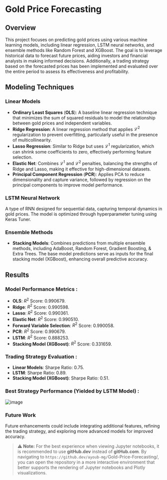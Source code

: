 # Gold Price Forecasting

## Overview

This project focuses on predicting gold prices using various machine learning models, including linear regression, LSTM neural networks, and ensemble methods like Random Forest and XGBoost. The goal is to leverage historical data to forecast future prices, aiding investors and financial analysts in making informed decisions. Additionally, a trading strategy based on the forecasted prices has been implemented and evaluated over the entire period to assess its effectiveness and profitability.


## Modeling Techniques


### Linear Models

+ **Ordinary Least Squares** (**OLS**): A baseline linear regression technique that minimizes the sum of squared residuals to model the relationship between gold prices and independent variables.
+ **Ridge Regression**: A linear regression method that applies $\mathcal L^2$ regularization to prevent overfitting, particularly useful in the presence of multicollinearity.
+ **Lasso Regression**: Similar to Ridge but uses $\mathcal L^1$ regularization, which can shrink some coefficients to zero, effectively performing feature selection.
+ **Elastic Net**: Combines $\mathcal L^1$ and $\mathcal L^2$ penalties, balancing the strengths of Ridge and Lasso, making it effective for high-dimensional datasets.
+ **Principal Component Regression** (**PCR**): Applies PCA to reduce dimensionality and capture variance, followed by regression on the principal components to improve model performance.

### LSTM Neural Network

A type of RNN designed for sequential data, capturing temporal dynamics in gold prices. The model is optimized through hyperparameter tuning using Keras Tuner.

### Ensemble Methods

+ **Stacking Models**: Combines predictions from multiple ensemble methods, including AdaBoost, Random Forest, Gradient Boosting, & Extra Trees. The base model predictions serve as inputs for the final stacking model (XGBoost), enhancing overall predictive accuracy.


## Results

### Model Performance Metrics :

- **OLS**: $R^2$ Score: 0.990679.
- **Ridge**: $R^2$ Score: 0.990598.
- **Lasso**: $R^2$ Score: 0.990361.
- **Elastic Net**: $R^2$ Score: 0.990510.
- **Forward Variable Selection**: $R^2$ Score: 0.990058.
- **PCR**: $R^2$ Score: 0.990679.
- **LSTM**: $R^2$ Score: 0.888253.
- **Stacking Model (XGBoost)**: $R^2$ Score: 0.331659.

### Trading Strategy Evaluation :

- **Linear Models**: Sharpe Ratio: 0.75.
- **LSTM**: Sharpe Ratio: 0.89.
- **Stacking Model (XGBoost)**: Sharpe Ratio: 0.51.

  
### Best Strategy Performance (Yielded by LSTM Model) :

![image](https://github.com/user-attachments/assets/35b0802e-d0ce-40d8-aedd-88c1ab628bbb)

### Future Work
Future enhancements could include integrating additional features, refining the trading strategy, and exploring more advanced models for improved accuracy.

> **⚠️ Note:** For the best experience when viewing Jupyter notebooks, it is recommended to use **gitHub.dev** instead of **gitHub.com**. By navigating to `https://github.dev/ayoub-mg/`Gold-Price-Forecasting/, you can open the repository in a more interactive environment that better supports the rendering of Jupyter notebooks and Plotly visualizations.




